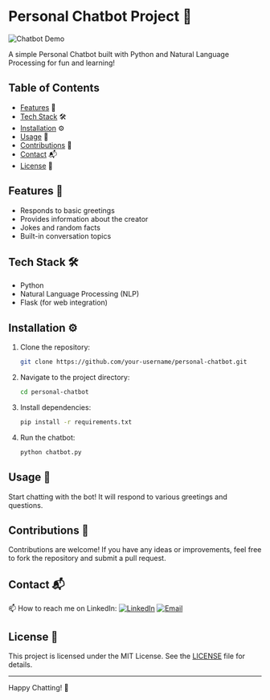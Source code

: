 # Personal Chatbot Project 🤖

![Chatbot Demo](demo.gif)

A simple Personal Chatbot built with Python and Natural Language Processing for fun and learning!

## Table of Contents
- [Features](#features) 🌟
- [Tech Stack](#tech-stack) 🛠️
- [Installation](#installation) ⚙️
- [Usage](#usage) 🚀
- [Contributions](#contributions) 🤝
- [Contact](#contact) 📬
- [License](#license) 📜

## Features 🌟
- Responds to basic greetings
- Provides information about the creator
- Jokes and random facts
- Built-in conversation topics

## Tech Stack 🛠️
- Python
- Natural Language Processing (NLP)
- Flask (for web integration)

## Installation ⚙️

1. Clone the repository:
    ```sh
    git clone https://github.com/your-username/personal-chatbot.git
    ```

2. Navigate to the project directory:
    ```sh
    cd personal-chatbot
    ```

3. Install dependencies:
    ```sh
    pip install -r requirements.txt
    ```

4. Run the chatbot:
    ```sh
    python chatbot.py
    ```

## Usage 🚀
Start chatting with the bot! It will respond to various greetings and questions.

## Contributions 🤝
Contributions are welcome! If you have any ideas or improvements, feel free to fork the repository and submit a pull request.

## Contact 📬
📫 How to reach me on LinkedIn: 
[![LinkedIn](https://img.shields.io/badge/LinkedIn-0077B5?style=flat-square&logo=linkedin&logoColor=white)](https://www.linkedin.com/in/syed-muqtasid-ali-91a0a623a/)
[![Email](https://img.shields.io/badge/Email-D14836?style=flat-square&logo=gmail&logoColor=white)](mailto:muqtasid5266@gmail.com)

## License 📜
This project is licensed under the MIT License. See the [LICENSE](LICENSE) file for details.

---

Happy Chatting! 🎉
